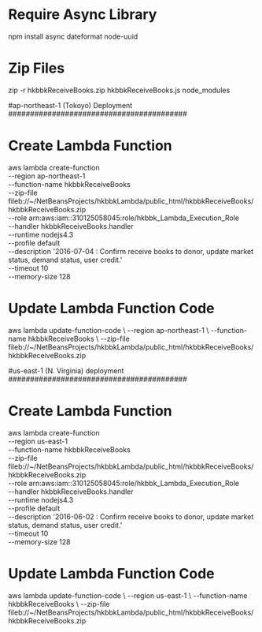 # Require Async Library
npm install async dateformat node-uuid

# Zip Files
zip -r hkbbkReceiveBooks.zip hkbbkReceiveBooks.js node_modules


#ap-northeast-1 (Tokoyo) Deployment
#########################################

# Create Lambda Function
aws lambda create-function \
--region ap-northeast-1 \
--function-name hkbbkReceiveBooks \
--zip-file fileb://~/NetBeansProjects/hkbbkLambda/public_html/hkbbkReceiveBooks/hkbbkReceiveBooks.zip \
--role arn:aws:iam::310125058045:role/hkbbk_Lambda_Execution_Role \
--handler hkbbkReceiveBooks.handler \
--runtime nodejs4.3 \
--profile default \
--description '2016-07-04 : Confirm receive books to donor, update market status, demand status, user credit.' \
--timeout 10 \
--memory-size 128

# Update Lambda Function Code
aws lambda update-function-code \ 
--region ap-northeast-1 \ 
--function-name hkbbkReceiveBooks \ 
--zip-file fileb://~/NetBeansProjects/hkbbkLambda/public_html/hkbbkReceiveBooks/hkbbkReceiveBooks.zip 




#us-east-1 (N. Virginia) deployment
#########################################

# Create Lambda Function
aws lambda create-function \
--region us-east-1 \
--function-name hkbbkReceiveBooks \
--zip-file fileb://~/NetBeansProjects/hkbbkLambda/public_html/hkbbkReceiveBooks/hkbbkReceiveBooks.zip \
--role arn:aws:iam::310125058045:role/hkbbk_Lambda_Execution_Role \
--handler hkbbkReceiveBooks.handler \
--runtime nodejs4.3 \
--profile default \
--description '2016-06-02 : Confirm receive books to donor, update market status, demand status, user credit.' \
--timeout 10 \
--memory-size 128

# Update Lambda Function Code
aws lambda update-function-code \ 
--region us-east-1 \ 
--function-name hkbbkReceiveBooks \ 
--zip-file fileb://~/NetBeansProjects/hkbbkLambda/public_html/hkbbkReceiveBooks/hkbbkReceiveBooks.zip 